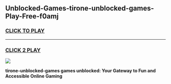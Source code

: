 
## Unblocked-Games-tirone-unblocked-games-Play-Free-f0amj
<h3>
<a href="https://premium76.site?title=tirone-unblocked-games&ref=21A">CLICK TO PLAY</a></h3>
<hr>

<h3>
<a href="https://premium76.site?title=tirone-unblocked-games&ref=21A">CLICK 2 PLAY</a>
  
</h3>

<a href="https://premium76.site?title=tirone-unblocked-games&ref=21A"><img src="https://clearcache.store/games.png"></a>


**tirone-unblocked-games games unblocked: Your Gateway to Fun and Accessible Online Gaming**
